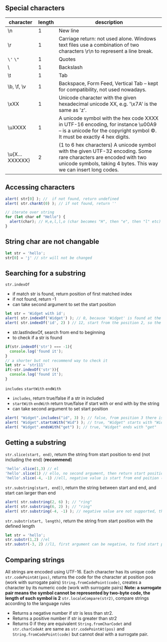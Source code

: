 ## Special characters

character | length|  description
-- | -- | --
\n | 1 |	New line
\r | 1 | 	Carriage return: not used alone. Windows text files use a combination of two characters \r\n to represent a line break.
`\'`  `\"` | 1 |	Quotes
\\	| 1 | Backslash
\t |	1 | Tab
\b, \f, \v	| 1 |  Backspace, Form Feed, Vertical Tab – kept for compatibility, not used nowadays.
\xXX	| 1 | Unicode character with the given hexadecimal unicode XX, e.g. '\x7A' is the same as 'z'.
\uXXXX | 1 |  A unicode symbol with the hex code XXXX in UTF-16 encoding, for instance \u00A9 – is a unicode for the copyright symbol ©. It must be exactly 4 hex digits.
\u{X…XXXXXX} | 2 | (1 to 6 hex characters)	A unicode symbol with the given UTF-32 encoding. Some rare characters are encoded with two unicode symbols, taking 4 bytes. This way we can insert long codes.

## Accessing characters
```js
alert( str[0] ); //  if not found, return undefined
alert( str.charAt(0) ); // if not found, return ''
```
```js
// iterate over string
for (let char of "Hello") {
  alert(char); // H,e,l,l,o (char becomes "H", then "e", then "l" etc)
}
```

## String char are not changable
```js
let str = 'hello';
str[0] = 'j' // str will not be changed
```

## Searching for a substring
`str.indexOf`
  * if match str is found, return position of first matched index
  * if not found, return -1
  * can take second argument to set the start position
  ```js
  let str = 'Widget with id';
  alert( str.indexOf('Widget') ); // 0, because 'Widget' is found at the beginning
  alert( str.indexOf('id', 2) ) // 12, start from the position 2, so the first matched position is 12
  ```
  * str.lastIndexOf, search from end to beginning
  * to check if a str is found
  ```js
  if(str.indexOf('str') === -1){
    console.log('found it');
  }
  // a shorter but not recommend way to check it
  let str = 'str111'
  if(~str.indexOf('str')){
    console.log('found it');
  }
  ```
`includes` `startWith` `endWith`
 * `includes`, return true/false if a str in included
 * `startWith` `endWith` return true/false if start with or end with by the string
 * can take second argument to set start position
 ```js
 alert( "Widget".includes("id", 3) ); // false, from position 3 there is no "id"
 alert( "Widget".startsWith("Wid") ); // true, "Widget" starts with "Wid"
 alert( "Widget".endsWith("get") ); // true, "Widget" ends with "get"
 ```
## Getting a substring
`str.slice(start, end)`, return the string from start position to end (not including the end) (**recommend**)
```js
'hello'.slice(1,3) // el
'hello'.slice(1) // ello, no second argument, then return start position to end
'hello'.slice(-4, -1) //ell, negative value is start from end poition (-1)
```
`str.substring(start, end])`, return the string between start and end, and start can larger than end
```js
alert( str.substring(2, 6) ); // "ring"
alert( str.substring(6, 2) ); // "ring"
alert( str.substring(-4, -1) ); // negative value are not supported, they are treated as 0
```
`str.substr(start, length)`, return the string from start position with the defined length
```js
let str = 'hello';
str.substr(1,2) //el
str.substr(-3, 2) //l1, first argument can be negative, to find start point from end
```
## Comparing strings
All strings are encoded using UTF-16. Each character has its unique code
`str.codePointAt(pos)`, returns the code for the character at position pos (work with surrogate pairs)
`String.fromCodePoint(code)`, creates a character by its numeric code (work with surrogate pairs)
**Note: a surrogate pair means the symbol cannot be represented by two-byte code, the length of such symbol is 2**
`str.localeCompare(str2)`, compare strings according to the language rules
* Returns a negative number if str is less than str2.
* Returns a positive number if str is greater than str2
* Returns 0 if they are equivalent
`String.fromCharCodet` and `str.charCodeAt` are same as `str.codePointAt(pos)` and `String.fromCodePoint(code)` but cannot deal with a surrogate pair. 
